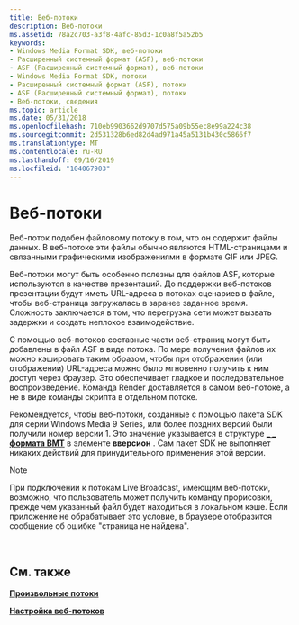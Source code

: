 ```yaml
---
title: Веб-потоки
description: Веб-потоки
ms.assetid: 78a2c703-a3f8-4afc-85d3-1c0a8f5a52b5
keywords:
- Windows Media Format SDK, веб-потоки
- Расширенный системный формат (ASF), веб-потоки
- ASF (Расширенный системный формат), веб-потоки
- Windows Media Format SDK, потоки
- Расширенный системный формат (ASF), потоки
- ASF (Расширенный системный формат), потоки
- Веб-потоки, сведения
ms.topic: article
ms.date: 05/31/2018
ms.openlocfilehash: 710eb9903662d9707d575a09b55ec8e99a224c38
ms.sourcegitcommit: 2d531328b6ed82d4ad971a45a5131b430c5866f7
ms.translationtype: MT
ms.contentlocale: ru-RU
ms.lasthandoff: 09/16/2019
ms.locfileid: "104067903"
---
```

# <a name="web-streams"></a>Веб-потоки

Веб-поток подобен файловому потоку в том, что он содержит файлы данных. В веб-потоке эти файлы обычно являются HTML-страницами и связанными графическими изображениями в формате GIF или JPEG.

Веб-потоки могут быть особенно полезны для файлов ASF, которые используются в качестве презентаций. До поддержки веб-потоков презентации будут иметь URL-адреса в потоках сценариев в файле, чтобы веб-страница загружалась в заранее заданное время. Сложность заключается в том, что перегрузка сети может вызвать задержки и создать неплохое взаимодействие.

С помощью веб-потоков составные части веб-страниц могут быть добавлены в файл ASF в виде потока. По мере получения файлов их можно кэшировать таким образом, чтобы при отображении (или отображении) URL-адреса можно было мгновенно получить к ним доступ через браузер. Это обеспечивает гладкое и последовательное воспроизведение. Команда Render доставляется в самом веб-потоке, а не в виде команды скрипта в отдельном потоке.

Рекомендуется, чтобы веб-потоки, созданные с помощью пакета SDK для серии Windows Media 9 Series, или более поздних версий были получили номер версии 1. Это значение указывается в структуре [**\_ \_ формата ВМТ**](/previous-versions/windows/desktop/api/Wmsdkidl/ns-wmsdkidl-wmt_webstream_format) в элементе **вверсион** . Сам пакет SDK не выполняет никаких действий для принудительного применения этой версии.

> [!Note]  
> При подключении к потокам Live Broadcast, имеющим веб-потоки, возможно, что пользователь может получить команду прорисовки, прежде чем указанный файл будет находиться в локальном кэше. Если приложение не обрабатывает это условие, в браузере отобразится сообщение об ошибке "страница не найдена".

 

## <a name="related-topics"></a>См. также

<dl> <dt>

[**Произвольные потоки**](arbitrary-streams.md)
</dt> <dt>

[**Настройка веб-потоков**](configuring-web-streams.md)
</dt> </dl>

 

 




